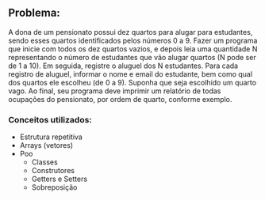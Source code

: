 ## Problema:
A dona de um pensionato possui dez quartos para alugar para estudantes,
sendo esses quartos identificados pelos números 0 a 9.
Fazer um programa que inicie com todos os dez quartos vazios, e depois
leia uma quantidade N representando o número de estudantes que vão
alugar quartos (N pode ser de 1 a 10). Em seguida, registre o aluguel dos
N estudantes. 
Para cada registro de aluguel, informar o nome e email do
estudante, bem como qual dos quartos ele escolheu (de 0 a 9). Suponha
que seja escolhido um quarto vago. Ao final, seu programa deve imprimir
um relatório de todas ocupações do pensionato, por ordem de quarto,
conforme exemplo. 

### Conceitos utilizados:
* Estrutura repetitiva
* Arrays (vetores)
* Poo
  - Classes
  - Construtores
  - Getters e Setters
  - Sobreposição
